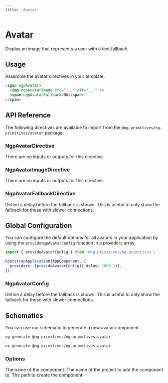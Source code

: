 ```yaml
---
title: 'Avatar'
---
```


# Avatar

Display an image that represents a user with a text fallback.

<docs-example name="avatar"></docs-example>

## Usage

Assemble the avatar directives in your template.

```html
<span ngpAvatar>
  <img ngpAvatarImage src="..." alt="..." />
  <span ngpAvatarFallback>NG</span>
</span>
```

## API Reference

The following directives are available to import from the `@ng-primitives/ng-primitives/avatar` package:

### NgpAvatarDirective

There are no inputs or outputs for this directive.

### NgpAvatarImageDirective

There are no inputs or outputs for this directive.

### NgpAvatarFallbackDirective

<ResponseField name="ngpAvatarFallbackDelay" type="number" default="0">
  Define a delay before the fallback is shown. This is useful to only show the fallback for those
  with slower connections.
</ResponseField>

## Global Configuration

You can configure the default options for all avatars in your application by using the `provideNgpAvatarConfig` function in a providers array.

```ts
import { provideAvatarConfig } from '@ng-primitives/ng-primitives';

bootstrapApplication(AppComponent, {
  providers: [provideAvatarConfig({ delay: 1000 })],
});
```

### NgpAvatarConfig

<ResponseField name="delay" type="number">
  Define a delay before the fallback is shown. This is useful to only show the fallback for those
  with slower connections.
</ResponseField>

## Schematics

You can use our schematic to generate a new avatar component.

<CodeGroup>

```bash Angular CLI
ng generate @ng-primitives/ng-primitives:avatar
```

```bash Nx
nx generate @ng-primitives/ng-primitives:avatar
```

</CodeGroup>

### Options

<ResponseField name="name" type="string">
  The name of the component.
</ResponseField>

<ResponseField name="project" type="string">
  The name of the project to add the component to.
</ResponseField>

<ResponseField name="path" type="string">
  The path to create the component.
</ResponseField>
